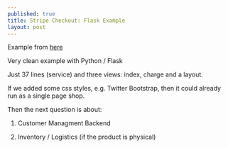 ```yaml
---
published: true
title: Stripe Checkout: Flask Example
layout: post
---
```

Example from [here](https://gist.github.com/maccman/3299715) 

Very clean example with Python / Flask

Just 37 lines (service)
and three views: index, charge and a layout.

If we added some css styles, e.g. Twitter Bootstrap, 
then it could already run as a single page shop.


Then the next question is about:

1.  Customer Managment Backend

2. Inventory / Logistics (if the product is physical)